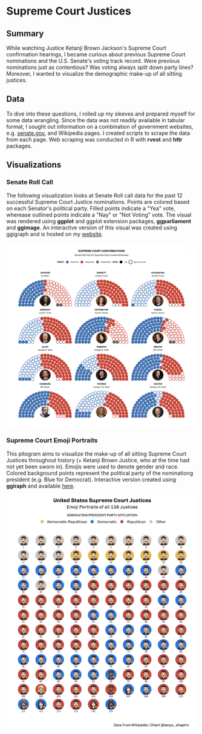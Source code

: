# Supreme Court Justices

## Summary

While watching Justice Ketanji Brown Jackson's Supreme Court confirmation hearings, I became curious about previous Supreme Court nominations and the U.S. Senate's voting track record. Were previous nominations just as contentious? Was voting always split down party lines? Moreover, I wanted to visualize the demographic make-up of all sitting justices.

## Data
To dive into these questions, I rolled up my sleeves and prepared myself for some data wrangling. Since the data was not readily available in tabular format, I sought out information on a combination of government websites, e.g. [senate.gov](https://www.senate.gov/), and Wikipedia pages. I created scripts to scrape the data from each page. Web scraping was conducted in R with **rvest** and **httr** packages.

## Visualizations

### Senate Roll Call
The following visualization looks at Senate Roll call data for the past 12 successful Supreme Court Justice nominations. Points are colored based on each Senator's political party. Filled points indicate a "Yea" vote, wherease outlined points indicate a "Nay" or "Not Voting" vote. The visual was rendered using **ggplot** and ggplot extension packages, **ggparliament** and **ggimage**. An interactive version of this visual was created using ggigraph and is hosted on my [website](https://www.tanyashapiro.com/interactive-visuals/supreme-court).  &nbsp;

![Screenshot](plots/supreme-senate-votes.png)

### Supreme Court Emoji Portraits
This pitogram aims to visualize the make-up of all sitting Supreme Court Justices throughout history (+ Ketanji Brown Justice, who at the time had not yet been sworn in). Emojis were used to denote gender and race. Colored background points represent the political party of the nominationg president (e.g. Blue for Democrat). Interactive version created using **ggiraph** and available [here](https://www.tanyashapiro.com/interactive-visuals/supreme-court-history).

![Screenshot](plots/supreme-emojis.jpeg)
